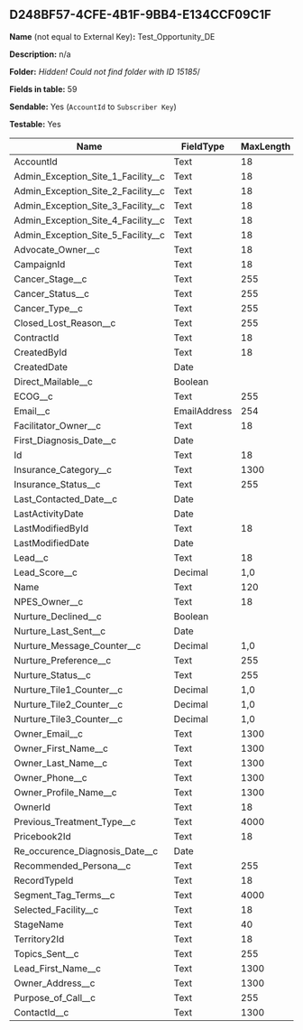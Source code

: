 ## D248BF57-4CFE-4B1F-9BB4-E134CCF09C1F

**Name** (not equal to External Key)**:** Test_Opportunity_DE

**Description:** n/a

**Folder:** _Hidden! Could not find folder with ID 15185_/

**Fields in table:** 59

**Sendable:** Yes (`AccountId` to `Subscriber Key`)

**Testable:** Yes

| Name | FieldType | MaxLength | IsPrimaryKey | IsNullable | DefaultValue |
| --- | --- | --- | --- | --- | --- |
| AccountId | Text | 18 | + | - |  |
| Admin_Exception_Site_1_Facility__c | Text | 18 | - | + |  |
| Admin_Exception_Site_2_Facility__c | Text | 18 | - | + |  |
| Admin_Exception_Site_3_Facility__c | Text | 18 | - | + |  |
| Admin_Exception_Site_4_Facility__c | Text | 18 | - | + |  |
| Admin_Exception_Site_5_Facility__c | Text | 18 | - | + |  |
| Advocate_Owner__c | Text | 18 | - | + |  |
| CampaignId | Text | 18 | - | + |  |
| Cancer_Stage__c | Text | 255 | - | + |  |
| Cancer_Status__c | Text | 255 | - | + |  |
| Cancer_Type__c | Text | 255 | - | + |  |
| Closed_Lost_Reason__c | Text | 255 | - | + |  |
| ContractId | Text | 18 | - | + |  |
| CreatedById | Text | 18 | - | + |  |
| CreatedDate | Date |  | - | + |  |
| Direct_Mailable__c | Boolean |  | - | + |  |
| ECOG__c | Text | 255 | - | + |  |
| Email__c | EmailAddress | 254 | - | + |  |
| Facilitator_Owner__c | Text | 18 | - | + |  |
| First_Diagnosis_Date__c | Date |  | - | - |  |
| Id | Text | 18 | - | + |  |
| Insurance_Category__c | Text | 1300 | - | + |  |
| Insurance_Status__c | Text | 255 | - | + |  |
| Last_Contacted_Date__c | Date |  | - | + |  |
| LastActivityDate | Date |  | - | + |  |
| LastModifiedById | Text | 18 | - | + |  |
| LastModifiedDate | Date |  | - | + |  |
| Lead__c | Text | 18 | - | + |  |
| Lead_Score__c | Decimal | 1,0 | - | + |  |
| Name | Text | 120 | - | + |  |
| NPES_Owner__c | Text | 18 | - | + |  |
| Nurture_Declined__c | Boolean |  | - | + |  |
| Nurture_Last_Sent__c | Date |  | - | + |  |
| Nurture_Message_Counter__c | Decimal | 1,0 | - | + |  |
| Nurture_Preference__c | Text | 255 | - | + |  |
| Nurture_Status__c | Text | 255 | - | + |  |
| Nurture_Tile1_Counter__c | Decimal | 1,0 | - | + |  |
| Nurture_Tile2_Counter__c | Decimal | 1,0 | - | + |  |
| Nurture_Tile3_Counter__c | Decimal | 1,0 | - | + |  |
| Owner_Email__c | Text | 1300 | - | + |  |
| Owner_First_Name__c | Text | 1300 | - | + |  |
| Owner_Last_Name__c | Text | 1300 | - | + |  |
| Owner_Phone__c | Text | 1300 | - | + |  |
| Owner_Profile_Name__c | Text | 1300 | - | + |  |
| OwnerId | Text | 18 | - | + |  |
| Previous_Treatment_Type__c | Text | 4000 | - | + |  |
| Pricebook2Id | Text | 18 | - | + |  |
| Re_occurence_Diagnosis_Date__c | Date |  | - | + |  |
| Recommended_Persona__c | Text | 255 | - | + |  |
| RecordTypeId | Text | 18 | - | + |  |
| Segment_Tag_Terms__c | Text | 4000 | - | + |  |
| Selected_Facility__c | Text | 18 | - | + |  |
| StageName | Text | 40 | - | + |  |
| Territory2Id | Text | 18 | - | + |  |
| Topics_Sent__c | Text | 255 | - | + |  |
| Lead_First_Name__c | Text | 1300 | - | + |  |
| Owner_Address__c | Text | 1300 | - | + |  |
| Purpose_of_Call__c | Text | 255 | - | + |  |
| ContactId__c | Text | 1300 | - | + |  |
